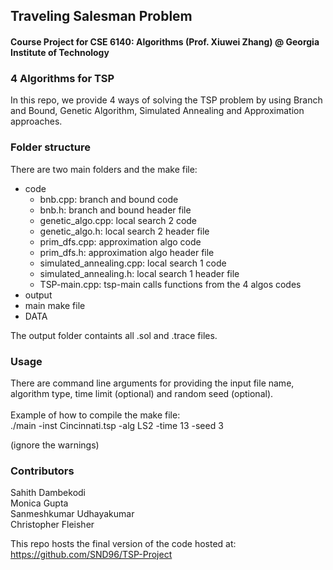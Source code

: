 ## Traveling Salesman Problem
#### Course Project for CSE 6140: Algorithms (Prof. Xiuwei Zhang) @ Georgia Institute of Technology

### 4 Algorithms for TSP
In this repo, we provide 4 ways of solving the TSP problem by using Branch and Bound, Genetic Algorithm, Simulated Annealing and Approximation approaches.

### Folder structure
There are two main folders and the make file:
- code<br>
	- bnb.cpp:                               branch and bound code<br>
	- bnb.h:                                branch and bound header file<br>
	- genetic_algo.cpp:                      local search 2 code<br>
	- genetic_algo.h:                        local search 2 header file<br>
	- prim_dfs.cpp:                          approximation algo code<br>
	- prim_dfs.h:                            approximation algo header file<br>
	- simulated_annealing.cpp:               local search 1 code<br>
	- simulated_annealing.h:                 local search 1 header file<br>
	- TSP-main.cpp:                          tsp-main calls functions from the 4 algos codes<br>
- output<br>
- main                                          make file<br>
- DATA<br>

The output folder containts all .sol and .trace files.

### Usage
There are command line arguments for providing the input file name, algorithm type, time limit (optional) and random seed (optional).<br><br>
Example of how to compile the make file:<br>
./main -inst Cincinnati.tsp -alg LS2 -time 13 -seed 3<br>

(ignore the warnings)

### Contributors
Sahith Dambekodi<br>
Monica Gupta<br>
Sanmeshkumar Udhayakumar<br>
Christopher Fleisher

This repo hosts the final version of the code hosted at: https://github.com/SND96/TSP-Project
